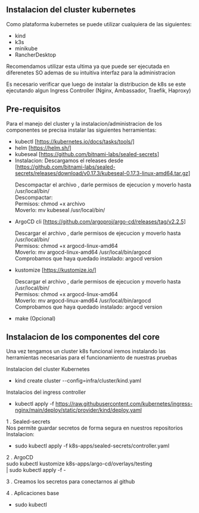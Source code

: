 ## Instalacion del cluster kubernetes

Como plataforma kubernetes se puede utilizar cualquiera de las siguientes:
- kind
- k3s
- minikube
- RancherDesktop

Recomendamos utilizar esta ultima ya que puede ser ejecutada en diferenetes
SO ademas de su intuitiva interfaz para la administracion

Es necesario verificar que luego de instalar la distribucion de k8s se este
ejecutando algun Ingress Controller (Nginx, Ambassador, Traefik, Haproxy)

## Pre-requisitos
Para el manejo del cluster y la instalacion/administracion de los componentes
se precisa instalar las siguientes herramientas:
- kubectl [https://kubernetes.io/docs/tasks/tools/]
- helm [https://helm.sh/]
- kubeseal [https://github.com/bitnami-labs/sealed-secrets]
 - Instalacion: Descargamos el releases desde [https://github.com/bitnami-labs/sealed-secrets/releases/download/v0.17.3/kubeseal-0.17.3-linux-amd64.tar.gz]
    <p>
    Descompactar el archivo , darle permisos de ejecucion y moverlo hasta /usr/local/bin/ <br>
    Descompactar:<br>
    Permisos: chmod +x archivo<br>
    Moverlo: mv kubeseal /usr/local/bin/<br>
    </p>
- ArgoCD cli [https://github.com/argoproj/argo-cd/releases/tag/v2.2.5]
    <p>
    Descargar el archivo , darle  permisos de ejecucion y moverlo hasta /usr/local/bin/<br>
    Permisos: chmod +x argocd-linux-amd64<br>
    Moverlo: mv argocd-linux-amd64 /usr/local/bin/argocd<br>
    Comprobamos que haya quedado instalado: argocd version<br>
    </p>
- kustomize [https://kustomize.io/]
    <p>
    Descargar el archivo , darle  permisos de ejecucion y moverlo hasta /usr/local/bin/<br>
    Permisos: chmod +x argocd-linux-amd64<br>
    Moverlo: mv argocd-linux-amd64 /usr/local/bin/argocd<br>
    Comprobamos que haya quedado instalado: argocd version<br>
    </p>
- make (Opcional)

## Instalacion de los componentes del core
Una vez tengamos un cluster k8s funcional iremos instalando las herramientas
necesarias para el funcionamiento de nuestras pruebas


Instalacion del cluster Kubernetes
- kind create cluster --config=infra/cluster/kind.yaml

Instalacios del ingress controller
- kubectl apply -f https://raw.githubusercontent.com/kubernetes/ingress-nginx/main/deploy/static/provider/kind/deploy.yaml

1 .  Sealed-secrets <br>
Nos permite guardar secretos de forma segura en nuestros repositorios
Instalacion:<br>
- sudo  kubectl apply -f k8s-apps/sealed-secrets/controller.yaml

2 . ArgoCD <br>
sudo kubectl kustomize k8s-apps/argo-cd/overlays/testing \
| sudo kubectl apply -f -

3 . Creamos los secretos para conectarnos al github

4 . Aplicaciones base
 - sudo kubectl
